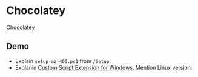 # Chocolatey

[Chocolatey](https://chocolatey.org/)

## Demo

- Explain `setup-az-400.ps1` from `/Setup`
- Explanin [Custom Script Extension for Windows](https://docs.microsoft.com/en-us/azure/virtual-machines/extensions/custom-script-windows). Mention Linux version.